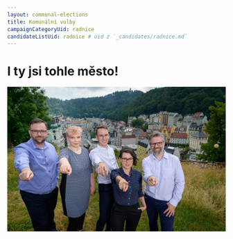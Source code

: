 ```yaml
---
layout: communal-elections
title: Komunální volby
campaignCategoryUid: radnice
candidateListUid: radnice # uid z `_candidates/radnice.md`
---
```


# I ty jsi tohle město!
![](/assets/img//ukazovani.jpg)
